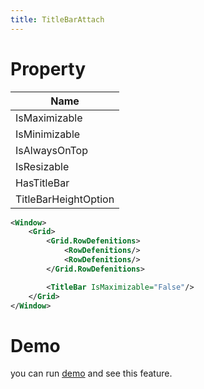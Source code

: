 ```yaml
---
title: TitleBarAttach
---
```



# Property

|Name|
|-|
|IsMaximizable|
|IsMinimizable|
|IsAlwaysOnTop|
|IsResizable|
|HasTitleBar|
|TitleBarHeightOption|

```xml
<Window>
    <Grid>
        <Grid.RowDefenitions>
            <RowDefenitions/>
            <RowDefenitions/>
        </Grid.RowDefenitions>

        <TitleBar IsMaximizable="False"/>
    </Grid>
</Window>
```

# Demo
you can run [demo](https://github.com/Ghost1372/DevWinUI) and see this feature.

